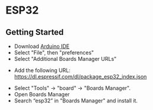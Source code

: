 # ESP32

## Getting Started

* Download [Arduino IDE](https://www.arduino.cc/en/software)
* Select "File", then "preferences"
* Select "Additional Boards Manager URLs"
- Add the following URL:
	https://dl.espressif.com/dl/package_esp32_index.json
* Select "Tools" -> "board" -> "Boards Manager".
* Open Boards Manager
* Search “esp32” in "Boards Manager" and install it.

